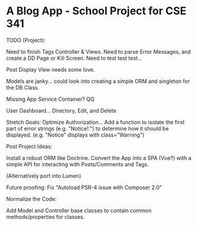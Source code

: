 # A Blog App - School Project for CSE 341

TODO (Project):

Need to finish Tags Controller & Views.
Need to parse Error Messages, and create a DD Page or Kill Screen.
Need to test test test...

Post Display View needs some love.

Models are janky... could look into creating a simple ORM and singleton for the DB Class.

Missing App Service Container? QQ

User Dashboard... Directory, Edit, and Delete

Stretch Goals:
Optimize Authorization...
Add a function to isolate the first part of error strings (e.g. "Notice!:") to determine how it should be displayed. (e.g. "Notice" displays with class="Warning")

Post Project Ideas:

Install a robust ORM like Doctrine. Convert the App into a SPA (Vue?) with a simple API for interacting with Posts/Comments and Tags.

(Alternatively port into Lumen)

Future proofing: Fix "Autoload PSR-4 issue with Composer 2.0"

Normalize the Code:

Add Model and Controller base classes to contain common methods/properties for classes.
